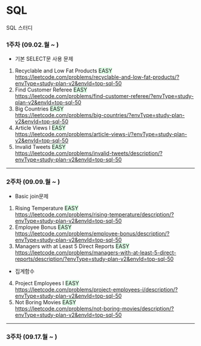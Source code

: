 # SQL
SQL 스터디

### 1주차 (09.02.월 ~ )
- 기본 SELECT문 사용 문제
1. Recyclable and Low Fat Products 
<span style="background-color:#DCFFE4"> EASY </span>   
https://leetcode.com/problems/recyclable-and-low-fat-products/?envType=study-plan-v2&envId=top-sql-50
2. Find Customer Referee
<span style="background-color:#DCFFE4"> EASY </span>   
https://leetcode.com/problems/find-customer-referee/?envType=study-plan-v2&envId=top-sql-50
3. Big Countries
<span style="background-color:#DCFFE4"> EASY </span>   
https://leetcode.com/problems/big-countries/?envType=study-plan-v2&envId=top-sql-50
4. Article Views I
<span style="background-color:#DCFFE4"> EASY </span>   
https://leetcode.com/problems/article-views-i/?envType=study-plan-v2&envId=top-sql-50
5. Invalid Tweets
<span style="background-color:#DCFFE4"> EASY </span>    
https://leetcode.com/problems/invalid-tweets/description/?envType=study-plan-v2&envId=top-sql-50


------
### 2주차 (09.09.월 ~ )
- Basic join문제
1. Rising Temperature
<span style="background-color:#DCFFE4"> EASY </span>    
https://leetcode.com/problems/rising-temperature/description/?envType=study-plan-v2&envId=top-sql-50
2. Employee Bonus
<span style="background-color:#DCFFE4"> EASY </span>    
https://leetcode.com/problems/employee-bonus/description/?envType=study-plan-v2&envId=top-sql-50
3. Managers with at Least 5 Direct Reports
<span style="background-color:#DCFFE4"> EASY </span>    
https://leetcode.com/problems/managers-with-at-least-5-direct-reports/description/?envType=study-plan-v2&envId=top-sql-50
- 집계함수 
4. Project Employees I
<span style="background-color:#DCFFE4"> EASY </span>    
https://leetcode.com/problems/project-employees-i/description/?envType=study-plan-v2&envId=top-sql-50
5. Not Boring Movies
<span style="background-color:#DCFFE4"> EASY </span>    
https://leetcode.com/problems/not-boring-movies/description/?envType=study-plan-v2&envId=top-sql-50

----
### 3주차 (09.17.월 ~ )
